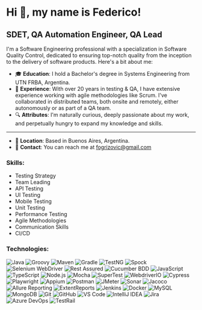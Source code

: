 # Hi 👋, my name is Federico! 

## SDET, QA Automation Engineer, QA Lead

I'm a Software Engineering professional with a specialization in Software Quality Control, dedicated to ensuring top-notch quality from the inception to the delivery of software products. Here's a bit about me:

- 🎓 **Education**: I hold a Bachelor's degree in Systems Engineering from UTN FRBA, Argentina.
- 💼 **Experience**: With over 20 years in testing & QA, I have extensive experience working with agile methodologies like Scrum. I've collaborated in distributed teams, both onsite and remotely, either autonomously or as part of a QA team.
- 🔍 **Attributes**: I'm naturally curious, deeply passionate about my work, and perpetually hungry to expand my knowledge and skills.

---

- 📍 **Location**: Based in Buenos Aires, Argentina.
- 📧 **Contact**: You can reach me at fogrizovic@gmail.com

### Skills:
- Testing Strategy
- Team Leading
- API Testing
- UI Testing
- Mobile Testing
- Unit Testing
- Performance Testing
- Agile Methodologies
- Communication Skills
- CI/CD

### Technologies:
![Java](https://img.shields.io/badge/-Java-blue?logo=java&logoColor=white)
![Groovy](https://img.shields.io/badge/-Groovy-purple)
![Maven](https://img.shields.io/badge/-Maven-red?logo=apache-maven)
![Gradle](https://img.shields.io/badge/-Gradle-green?logo=gradle)
![TestNG](https://img.shields.io/badge/-TestNG-green)
![Spock](https://img.shields.io/badge/-Spock-purple)
![Selenium WebDriver](https://img.shields.io/badge/-Selenium%20WebDriver-blue?logo=selenium&logoColor=white)
![Rest Assured](https://img.shields.io/badge/-Rest%20Assured-red)
![Cucumber BDD](https://img.shields.io/badge/-Cucumber%20BDD-brightgreen)
![JavaScript](https://img.shields.io/badge/-JavaScript-yellow?logo=javascript&logoColor=white)
![TypeScript](https://img.shields.io/badge/-TypeScript-blue?logo=typescript&logoColor=white)
![Node.js](https://img.shields.io/badge/-Node.js-green?logo=node.js&logoColor=white)
![Mocha](https://img.shields.io/badge/-Mocha-green)
![SuperTest](https://img.shields.io/badge/-SuperTest-orange)
![WebdriverIO](https://img.shields.io/badge/-WebdriverIO-brightgreen)
![Cypress](https://img.shields.io/badge/-Cypress-black)
![Playwright](https://img.shields.io/badge/-Playwright-blue)
![Appium](https://img.shields.io/badge/-Appium-grey)
![Postman](https://img.shields.io/badge/-Postman-orange?logo=postman&logoColor=white)
![JMeter](https://img.shields.io/badge/-JMeter-orange)
![Sonar](https://img.shields.io/badge/-Sonar-blue?logo=sonarqube&logoColor=white)
![Jacoco](https://img.shields.io/badge/-Jacoco-green)
![Allure Reporting](https://img.shields.io/badge/-Allure%20Reporting-blue)
![ExtentReports](https://img.shields.io/badge/-ExtentReports-green)
![Jenkins](https://img.shields.io/badge/-Jenkins-red?logo=jenkins&logoColor=white)
![Docker](https://img.shields.io/badge/-Docker-blue?logo=docker&logoColor=white)
![MySQL](https://img.shields.io/badge/-MySQL-blue?logo=mysql&logoColor=white)
![MongoDB](https://img.shields.io/badge/-MongoDB-green?logo=mongodb&logoColor=white)
![Git](https://img.shields.io/badge/-Git-orange?logo=git&logoColor=white)
![GitHub](https://img.shields.io/badge/-GitHub-black?logo=github)
![VS Code](https://img.shields.io/badge/-VS%20Code-blue?logo=visual-studio-code&logoColor=white)
![IntelliJ IDEA](https://img.shields.io/badge/-IntelliJ%20IDEA-blue?logo=intellij-idea&logoColor=white)
![Jira](https://img.shields.io/badge/-Jira-blue?logo=jira&logoColor=white)
![Azure DevOps](https://img.shields.io/badge/-Azure%20DevOps-blue?logo=azure-devops&logoColor=white)
![TestRail](https://img.shields.io/badge/-TestRail-green)
